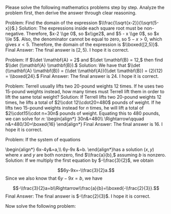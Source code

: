 Please solve the following mathematics problems step by step. Analyze the problem first, then derive the answer through clear reasoning.

Problem:
Find the domain of the expression $\\frac{\\sqrt{x-2}}{\\sqrt{5-x}}$.}
Solution:
The expressions inside each square root must be non-negative.
Therefore, $x-2 \\ge 0$, so $x\\ge2$, and $5 - x \\ge 0$, so $x \\le 5$.
Also, the denominator cannot be equal to zero, so $5-x>0$, which gives $x<5$.
Therefore, the domain of the expression is $\\boxed{[2,5)}$.
Final Answer: The final answer is $[2,5)$. I hope it is correct.


Problem:
If $\\det \\mathbf{A} = 2$ and $\\det \\mathbf{B} = 12,$ then find $\\det (\\mathbf{A} \\mathbf{B}).$
Solution:
We have that $\\det (\\mathbf{A} \\mathbf{B}) = (\\det \\mathbf{A})(\\det \\mathbf{B}) = (2)(12) = \\boxed{24}.$
Final Answer: The final answer is $24$. I hope it is correct.


Problem:
Terrell usually lifts two 20-pound weights 12 times. If he uses two 15-pound weights instead, how many times must Terrell lift them in order to lift the same total weight?
Solution:
If Terrell lifts two 20-pound weights 12 times, he lifts a total of $2\\cdot 12\\cdot20=480$ pounds of weight.  If he lifts two 15-pound weights instead for $n$ times, he will lift a total of $2\\cdot15\\cdot n=30n$ pounds of weight.  Equating this to 480 pounds, we can solve for $n$: \\begin{align*}
30n&=480\\\\
\\Rightarrow\\qquad n&=480/30=\\boxed{16}
\\end{align*}
Final Answer: The final answer is $16$. I hope it is correct.


Problem:
If the system of equations

\\begin{align*}
6x-4y&=a,\\\\
6y-9x &=b.
\\end{align*}has a solution $(x, y)$ where $x$ and $y$ are both nonzero, find $\\frac{a}{b},$ assuming $b$ is nonzero.
Solution:
If we multiply the first equation by $-\\frac{3}{2}$, we obtain

$$6y-9x=-\\frac{3}{2}a.$$Since we also know that $6y-9x=b$, we have

$$-\\frac{3}{2}a=b\\Rightarrow\\frac{a}{b}=\\boxed{-\\frac{2}{3}}.$$
Final Answer: The final answer is $-\\frac{2}{3}$. I hope it is correct.

Now solve the following problem:

